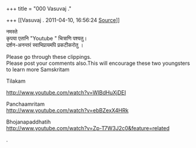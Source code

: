 +++
title = "000 Vasuvaj ."

+++
[[Vasuvaj .	2011-04-10, 16:56:24 [Source](https://groups.google.com/g/samskrita/c/CmPK2IRZQVk)]]



  
नमस्ते  
कृपया एतानि "Youtube " चित्राणि पश्यतु।  
दर्शन-अनन्तरं स्वाभिप्रायमपि प्रकटीकरोतु ।  
  
Please go through these clippings.  
Please post your comments also.This will encourage these two youngsters to learn more Samskritam  
  
  
Tilakam  
  
<http://www.youtube.com/watch?v=WIBdHuXjDEI>  
  
Panchaamritam  
<http://www.youtube.com/watch?v=ebBZexX4HRk>  
  
Bhojanapaddhatih  
<http://www.youtube.com/watch?v=Zp-T7W3J2c0&feature=related>  
  
  
.  


